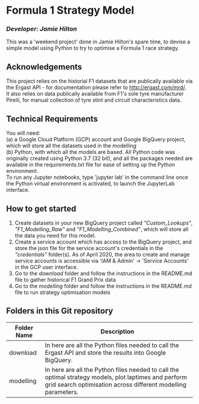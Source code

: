 # Formula 1 Strategy Model
### *Developer: Jamie Hilton*
This was a 'weekend project' done in Jamie Hilton's spare time, to devise a simple model using Python to try to optimise a Formula 1 race strategy.

## Acknowledgements
This project relies on the historial F1 datasets that are publically available via the Ergast API - for documentation please refer to http://ergast.com/mrd/. \
It also relies on data publically available from F1's sole tyre manufacturer Pirelli, for manual collection of tyre stint and circuit characteristics data.

## Technical Requirements
You will need:\
(a) a Google Cloud Platform (GCP) account and Google BigQuery project, which will store all the datasets used in the modelling\
(b) Python, with which all the models are based. All Python code was originally created using Python 3.7 (32 bit), and all the packages needed are available in the requirements.txt file for ease of setting up the Python environment.\
To run any Jupyter notebooks, type 'jupyter lab' in the command line once the Python virtual environment is activated, to launch the JupyterLab interface.

## How to get started
1. Create datasets in your new BigQuery project called *"Custom_Lookups"*, *"F1_Modelling_Raw"* and *"F1_Modelling_Combined"*, which will store all the data you need for this model.
2. Create a service account which has access to the BigQuery project, and store the json file for the service account's credentials in the *"credentials"* folder(s).  As of April 2020, the area to create and manage service accounts is accessible via 'IAM & Admin' -> 'Service Accounts' in the GCP user interface.
3. Go to the *download* folder and follow the instructions in the README.md file to gather historical F1 Grand Prix data
4. Go to the *modelling* folder and follow the instructions in the README.md file to run strategy optimisation models

## Folders in this Git repository
| Folder Name  | Description |
| ------------ | ----------- |
| download | In here are all the Python files needed to call the Ergast API and store the results into Google BigQuery. |
| modelling | In here are all the Python files needed to call the optimal strategy models, plot laptimes and perform grid search optimisation across different modelling parameters. |
